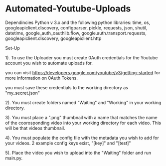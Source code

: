 # Automated-Youtube-Uploads

Dependincies
Python v 3.x
and the following python libraries:
time, os, googleapiclient.discovery, configparser, pickle, requests, json, shutil, datetime, google_auth_oauthlib.flow, google.auth.transport.requests, googleapiclient.discovery, googleapiclient.http

Set-Up

1). To use the Uploader you must create 0Auth credentials for the Youtube account you wish to automate uploads for. 

you can visit https://developers.google.com/youtube/v3/getting-started for more information on 0Auth Tokens. 

you must save these credentials to the working directory as "my_secret.json"

2). You must create folders named "Waiting" and "Working" in your working directory. 

3). You must place a ".png" thumbnail with a name that matches the name of the coorosponding video into your working directory for each video. This will be that videos thumbnail.

4). You must populate the config file with the metadata you wish to add for your videos. 2 example config keys exist, "[key]" and "[test]"

5). Place the video you wish to upload into the "Waiting" folder and run main.py. 

